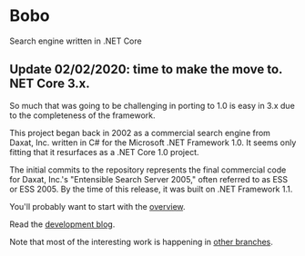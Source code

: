 # Bobo
Search engine written in .NET Core

## Update 02/02/2020: time to make the move to. NET Core 3.x.
So much that was going to be challenging in porting to 1.0 is easy in 3.x due to the completeness of the framework. 

This project began back in 2002 as a commercial search engine from Daxat, Inc. written in C# for the Microsoft .NET Framework 1.0.
It seems only fitting that it resurfaces as a .NET Core 1.0 project.

The initial commits to the repository represents the final commercial code for Daxat, Inc.'s "Entensible Search Server 2005," often
referred to as ESS or ESS 2005. By the time of this release, it was built on .NET Framework 1.1.

You'll probably want to start with the [overview](overview.md).

Read the [development blog](http://stufftoddknows.com/tag/bobo/).

Note that most of the interesting work is happening in [other branches](https://github.com/qodfathr/Bobo/branches).
